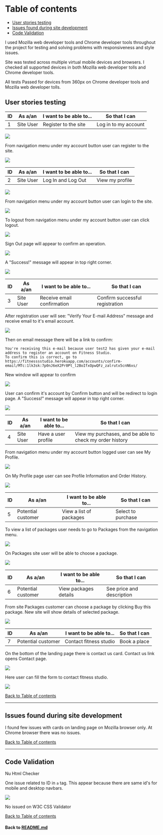 # Table of contents
- [User stories testing](#user-stories-testing)
- [Issues found during site development](#issues-found-during-site-development)
- [Code Validation](#code-validation)

I used Mozilla web developer tools and Chrome developer tools throughout the project for testing and solving problems with responsiveness and style issues.

Site was tested across multiple virtual mobile devices and browsers. I checked all supported devices in both Mozilla web developer tolls and Chrome developer tools.

All tests Passed for devices from 360px on Chrome developer tools and Mozilla web developer tolls.

## User stories testing

**ID** | **As a/an** | **I want to be able to...** | **So that I can**
--- | --- | --- | ---
1 | Site User | Register to the site | Log in to my account 

![](md_data/testing/user_stories/US1.png)

From navigation menu under my account button user can register to the site.

![](md_data/testing/user_stories/US1.1.png)


**ID** | **As a/an** | **I want to be able to...** | **So that I can**
--- | --- | --- | ---
2 | Site User | Log In and Log Out | View my profile

![](md_data/testing/user_stories/US1.png)

From navigation menu under my account button user can login to the site.

![](md_data/testing/user_stories/US2.1.png)

To logout from navigation menu under my account button user can click logout.

![](md_data/testing/user_stories/US2.png)

Sign Out page will appear to confirm an operation.

![](md_data/testing/user_stories/US2.2.png)

A "Success!" message will appear in top right corner.

![](md_data/testing/user_stories/US2.3.png)


**ID** | **As a/an** | **I want to be able to...** | **So that I can**
--- | --- | --- | ---
3 | Site User | Receive email confirmation | Confirm successful registration

After registration user will see: "Verify Your E-mail Address" message and receive email to it's email account.

![](md_data/testing/user_stories/US3.1.png)

Then on email message there will be a link to confirm:
    
    You're receiving this e-mail because user test2 has given your e-mail address to register an account on Fitness Studio.
    To confirm this is correct, go to https://fitnesssstudio.herokuapp.com/accounts/confirm-email/MTc:1lk3sk:7p0nJ6eX2Pr0Pt_l2BoIfxOpwQFz_zalrutx5cnN6xs/

New window will appear to confirm

![](md_data/testing/user_stories/US3.2.png)

User can confirm it's account by Confirm button and will be redirect to login page.
A "Success!" message will appear in top right corner.

![](md_data/testing/user_stories/US3.3.png)


**ID** | **As a/an** | **I want to be able to...** | **So that I can**
--- | --- | --- | ---
4 | Site User | Have a user profile | View my purchases, and be able to check my order history

From navigation menu under my account button logged user can see My Profile.

![](md_data/testing/user_stories/US4.png)

On My Profile page user can see Profile Information and Order History.

![](md_data/testing/user_stories/US4.1.png)


**ID** | **As a/an** | **I want to be able to...** | **So that I can**
--- | --- | --- | ---
5 | Potential customer | View a list of packages | Select to purchase

To view a list of packages user needs to go to Packages from the navigation menu.

![](md_data/testing/user_stories/US5.png)

On Packages site user will be able to choose a package.

![](md_data/testing/user_stories/US5.1.png)


**ID** | **As a/an** | **I want to be able to...** | **So that I can**
--- | --- | --- | ---
6 | Potential customer | View packages details | See price and description

From site Packages customer can choose a package by clicking Buy this package.
New site will show details of selected package.

![](md_data/testing/user_stories/US6.1.png)


**ID** | **As a/an** | **I want to be able to...** | **So that I can**
--- | --- | --- | ---
7 | Potential customer | Contact fitness studio | Book a place

On the bottom of the landing page there is contact us card. Contact us link opens Contact page.

![](md_data/testing/user_stories/US7.1.png)

Here user can fill the form to contact fitness studio.

![](md_data/testing/user_stories/US7.2.png)


[Back to Table of contents](#table-of-contents)
___
## Issues found during site development

I found few issues with cards on landing page on Mozilla browser only. At Chrome browser there was no issues.

[Back to Table of contents](#table-of-contents)
___
## Code Validation

Nu Html Checker

One issue related to ID in `a` tag. This appear because there are same id's for mobile and desktop navbars.

![](md_data/testing/nuhtml.png)

No issued on W3C CSS Validator

[Back to Table of contents](#table-of-contents)

#### Back to [README.md](https://github.com/marcin-kli/MP3)
